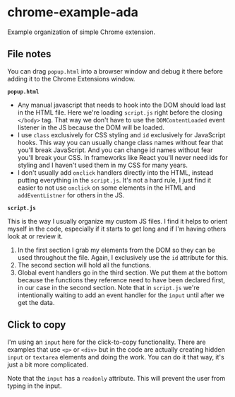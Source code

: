 # chrome-example-ada

Example organization of simple Chrome extension.

## File notes

You can drag `popup.html` into a browser window and debug it there before adding it to the Chrome Extensions window.

**`popup.html`**

- Any manual javascript that needs to hook into the DOM should load last in the HTML file. Here we're loading `script.js` right before the closing `</body>` tag. That way we don't have to use the `DOMContentLoaded` event listener in the JS because the DOM will be loaded.
- I use `class` exclusively for CSS styling and `id` exclusively for JavaScript hooks. This way you can usually change class names without fear that you'll break JavaScript. And you can change id names without fear you'll break your CSS. In frameworks like React you'll never need ids for styling and I haven't used them in my CSS for many years.
- I don't usually add `onclick` handlers directly into the HTML, instead putting everything in the `script.js`. It's not a hard rule, I just find it easier to not use `onclick` on some elements in the HTML and `addEventListner` for others in the JS.

**`script.js`**

This is the way I usually organize my custom JS files. I find it helps to orient myself in the code, especially if it starts to get long and if I'm having others look at or review it.

1. In the first section I grab my elements from the DOM so they can be used throughout the file. Again, I exclusively use the `id` attribute for this.
2. The second section will hold all the functions.
3. Global event handlers go in the third section. We put them at the bottom because the functions they reference need to have been declared first, in our case in the second section. Note that in `script.js` we're intentionally waiting to add an event handler for the `input` until after we get the data.

## Click to copy

I'm using an `input` here for the click-to-copy functionality. There are examples that use `<p>` or `<div>` but in the code are actually creating hidden `input` or `textarea` elements and doing the work. You can do it that way, it's just a bit more complicated.

Note that the `input` has a `readonly` attribute. This will prevent the user from typing in the input.
